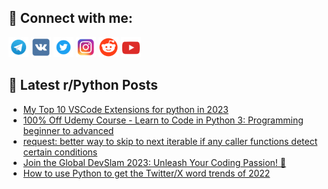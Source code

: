## 🔎 Connect with me:
[<img src="https://github.com/bullbesh/bullbesh/blob/main/images/Telegram.png" width="32" height="32" />](https://t.me/bullbesh)
[<img src="https://github.com/bullbesh/bullbesh/blob/main/images/VK.png" width="32" height="32" />](https://vk.com/bullbesh)
[<img src="https://github.com/bullbesh/bullbesh/blob/main/images/Twitter.png" width="32" height="32" />](https://twitter.com/bullbesh1)
[<img src="https://github.com/bullbesh/bullbesh/blob/main/images/Instagram.png" width="32" height="32" />](https://www.instagram.com/bullbesh)
[<img src="https://github.com/bullbesh/bullbesh/blob/main/images/Reddit.png" width="32" height="32" />](https://www.reddit.com/user/bullbesh)
[<img src="https://github.com/bullbesh/bullbesh/blob/main/images/YouTube.png" width="32" height="32" />](https://www.youtube.com/channel/UCtfjRs6uzgq5mfm8S06WTcg)

## 📕 Latest r/Python Posts
<!-- BLOG-POST-LIST:START -->
- [My Top 10 VSCode Extensions for python in 2023](https://www.reddit.com/r/Python/comments/15ue7l9/my_top_10_vscode_extensions_for_python_in_2023/)
- [100% Off Udemy Course - Learn to Code in Python 3: Programming beginner to advanced](https://www.reddit.com/r/Python/comments/15udrfx/100_off_udemy_course_learn_to_code_in_python_3/)
- [request: better way to skip to next iterable if any caller functions detect certain conditions](https://www.reddit.com/r/Python/comments/15ucfhu/request_better_way_to_skip_to_next_iterable_if/)
- [Join the Global DevSlam 2023: Unleash Your Coding Passion! 🚀](https://www.reddit.com/r/Python/comments/15ucekh/join_the_global_devslam_2023_unleash_your_coding/)
- [How to use Python to get the Twitter/X word trends of 2022](https://www.reddit.com/r/Python/comments/15ublsk/how_to_use_python_to_get_the_twitterx_word_trends/)
<!-- BLOG-POST-LIST:END -->
